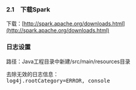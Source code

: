 ### 2.1　下载Spark ###
下载：[http://spark.apache.org/downloads.html](http://spark.apache.org/downloads.html)  

### 日志设置 ###
路径：Java工程目录中新建/src/main/resources目录
<pre>
去除无效的日志信息：
log4j.rootCategory=ERROR, console
</pre>
